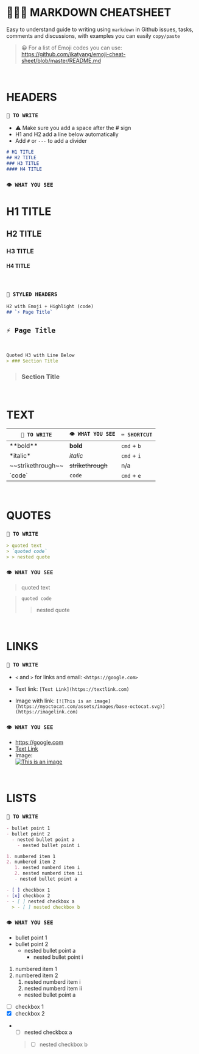 # 👨🏻‍🏫 MARKDOWN CHEATSHEET
Easy to understand guide to writing using `markdown` in Github issues, tasks, comments and discussions, with examples you can easily `copy/paste`

> 😀 For a list of Emoji codes you can use:
> <https://github.com/ikatyang/emoji-cheat-sheet/blob/master/README.md>

&nbsp;
# HEADERS

### `📝 TO WRITE`
- ⚠️ Make sure you add a space after the # sign
- H1 and H2 add a line below automatically
- Add `#` or `---` to add a divider

```markdown
# H1 TITLE
## H2 TITLE
### H3 TITLE
#### H4 TITLE
```

### `👁️ WHAT YOU SEE`

# H1 TITLE
## H2 TITLE
### H3 TITLE
#### H4 TITLE

&nbsp;
### `🎨 STYLED HEADERS`

```markdown
H2 with Emoji + Highlight (code)
## `⚡️ Page Title`
```
 ## `⚡️ Page Title`

&nbsp;

```markdown
Quoted H3 with Line Below
> ### Section Title
```

> ### Section Title


&nbsp;
<br>

# TEXT

`📝 TO WRITE`  | `👁️ WHAT YOU SEE` | `⌨️ SHORTCUT`
------------- | ------------- | -------------
\*\*bold**  | **bold** | `cmd` + `b`
\*italic*  | *italic* | `cmd` + `i`
\~~strikethrough~~  | ~~strikethrough~~ | n/a
\`code`  | `code` | `cmd` + `e`

&nbsp;
<br>

# QUOTES

### `📝 TO WRITE`
```markdown
> quoted text
> `quoted code`
> > nested quote
```

### `👁️ WHAT YOU SEE`
> quoted text
&nbsp;

> `quoted code`
> > nested quote

&nbsp;
<br>

# LINKS

### `📝 TO WRITE`
- `<` and `>` for links and email:
`<https://google.com>`

- Text link:
`[Text Link](https://textlink.com)`

- Image with link: `[![This is an image](https://myoctocat.com/assets/images/base-octocat.svg)](https://imagelink.com)`

### `👁️ WHAT YOU SEE`
- <https://google.com>
- [Text Link](https://textlink.com)
- Image:<br>
[![This is an image](https://myoctocat.com/assets/images/base-octocat.svg)](https://imagelink.com)

&nbsp;
<br>

# LISTS

### `📝 TO WRITE`
```markdown
- bullet point 1
- bullet point 2
  - nested bullet point a
    - nested bullet point i

1. numbered item 1
2. numbered item 2
   1. nested numberd item i
   2. nested numberd item ii
   - nested bullet point a

- [ ] checkbox 1
- [x] checkbox 2
- - [ ] nested checkbox a
  > - [ ] nested checkbox b
```

### `👁️ WHAT YOU SEE`

- bullet point 1
- bullet point 2
  - nested bullet point a
    - nested bullet point i

1. numbered item 1
2. numbered item 2
   1. nested numberd item i
   2. nested numberd item ii
   - nested bullet point a

- [ ] checkbox 1
- [x] checkbox 2
- - [ ] nested checkbox a
  > - [ ] nested checkbox b
